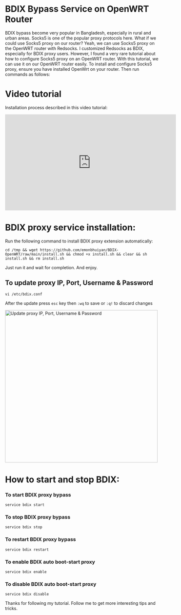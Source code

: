 # BDIX Bypass Service on OpenWRT Router
BDIX bypass become very popular in Bangladesh, especially in rural and urban areas. Socks5 is one of the popular proxy protocols here. What if we could use Socks5 proxy on our router? Yeah, we can use Socks5 proxy on the OpenWRT router with Redsocks. I customized Redsocks as BDIX, especially for BDIX proxy users. However, I found a very rare tutorial about how to configure Socks5 proxy on an OpenWRT router. With this tutorial, we can use it on our OpenWRT router easily. To install and configure Socks5 proxy, ensure you have installed OpenWrt on your router. Then run commands as follows:

# Video tutorial
Installation process described in this video tutorial:

<iframe width="560" height="315" src="https://www.youtube.com/embed/jDpXC51o984?si=Gi_N4M8xsBJq0Y81" title="YouTube video player" frameborder="0" allow="accelerometer; autoplay; clipboard-write; encrypted-media; gyroscope; picture-in-picture; web-share" allowfullscreen></iframe>

# BDIX proxy service installation:
Run the following command to install BDIX proxy extension automatically:
```
cd /tmp && wget https://github.com/emonbhuiyan/BDIX-OpenWRT/raw/main/install.sh && chmod +x install.sh && clear && sh install.sh && rm install.sh
```
Just run it and wait for completion. And enjoy.

## To update proxy IP, Port, Username & Password
```
vi /etc/bdix.conf
```
After the update press `esc` key then `:wq` to save or `:q!` to discard changes

<img src="https://i.imgur.com/8uLp8I9.png" alt="Update proxy IP, Port, Username & Password" width="500"/>

# How to start and stop BDIX:

### To start BDIX proxy bypass
```
service bdix start
```

### To stop BDIX proxy bypass
```
service bdix stop
```

### To restart BDIX proxy bypass
```
service bdix restart
```

### To enable BDIX auto boot-start proxy
```
service bdix enable
```

### To disable BDIX auto boot-start proxy
```
service bdix disable
```

Thanks for following my tutorial. Follow me to get more interesting tips and tricks.
